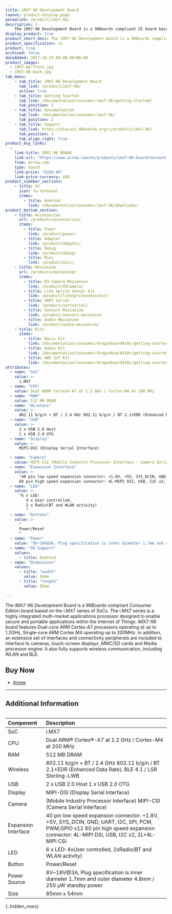 ```yaml
---
title: iMX7-96 Development Board
layout: product-display-page
permalink: /product/imx7-96/
description: |-
    The iMX7-96 Development Board is a 96Boards compliant CE board based on the i.MX7 series of SoCs.
display_product: true
product_short_desc: The iMX7-96 Development Board is a 96Boards compliant CE board based on the i.MX7 series of SoCs.
product_specification: ce
product: true
archived: false
dateAdded: 2017-10-24 09:00:00+00:00
product_images:
  - iMX7-96-front.jpg
  - iMX7-96-back.jpg
tab_menu:
    - tab_title: iMX7-96 Development Board
      tab_link: /product/imx7-96/
      active: true
    - tab_title: Getting Started
      tab_link: /documentation/consumer/imx7-96/getting-started/
      tab_position: 1
    - tab_title: Documentation
      tab_link: /documentation/consumer/imx7-96/
      tab_position: 2
    - tab_title: Support
      tab_link: https://discuss.96boards.org/c/products/imx7-96/
      tab_position: 3
      tab_align_right: true
product_buy_links:
  -
    link-title: IMX7 96 BOARD
    link-url: "https://www.arrow.com/en/products/imx7-96-board/novtech-inc"
    from: Arrow.com
    type: board
    link-price: "$109.00"
    link-price-currency: USD
product_sidebar_sections:
    - title: OS
      icon: fa-terminal
      items:
        - title: Android
          link: /documentation/consumer/imx7-96/downloads/
product_bottom_section:
    - title: Accessories
      url: /products/accessories/
      items:
        - title: Power
          link: /product/power/
        - title: Adapter
          link: /product/adapter/
        - title: Debug
          link: /product/debug/
        - title: Misc
          link: /product/misc/
    - title: Mezzanine
      url: /products/mezzanine/
      items:
        - title: D3 Camera Mezzanine
          link: /product/d3camera/
        - title: Link Sprite Sensor Kit
          link: /product/linkspritesensorkit/
        - title: UART Serial
          link: /product/uartserial/
        - title: Sensors Mezzanine
          link: /product/sensors-mezzanine
        - title: Audio Mezzanine
          link: /product/audio-mezzanine/
    - title: Kits
      items:
        - title: Basic Kit
          link: /documentation/consumer/dragonboard410c/getting-started/basic-kit/
        - title: Audio Kit
          link: /documentation/consumer/dragonboard410c/getting-started/audio-kit/
        - title: AWS IoT Kit
          link: /documentation/consumer/dragonboard410c/getting-started/aws-kit/
attributes:
  - name: "SoC"
    value: >-
      i.MX7
  - name: "CPU"
    value: Dual ARM® Cortex®-A7 at 1.2 GHz / Cortex-M4 at 200 MHz
  - name: "RAM"
    value: 512 MB DRAM
  - name: "Wireless"
    value: >-
      802.11 b/g/n + BT / 2.4 GHz 802.11 b/g/n / BT 2.1+EDR (Enhanced Data Rate), BLE 4.1 / LSR Sterling-LWB
  - name: "USB"
    value: >-
      2 x USB 2.0 Host
      1 x USB 2.0 OTG
  - name: "Display"
    value: >-
      MIPI-DSI (Display Serial Interface)

  - name: "Camera"
    value: MIPI-CSI (Mobile Industry Processor Interface - Camera Serial Interface)
  - name: "Expansion Interface"
    value: >-
      "40 pin low speed expansion connector: +1.8V, +5V, SYS_DCIN, GND, UART, I2C, SPI, PCM, PWM,GPIO x12
      60 pin high speed expansion connector: 4L-MIPI DSI, USB, I2C x2, 2L+4L-MIPI CSI"
  - name: "LED"
    value: >-
      "6 x LED:
         4 x User controlled,
         2 x Radio(BT and WLAN activity)
         "
  - name: "Buttons"
    value: >-
      "
      Power/Reset
      "
  - name: "Power"
    value: "8V~18V@3A, Plug specification is inner diameter 1.7mm and outer diameter 4.8mm / 250 μW standby power	"
  - name: "OS Support"
    values:
      - title: Android
  - name: "Dimensions"
    values:
      - title: "width"
        value: 54mm
      - title: "length"
        value: 85mm

---
```

The iMX7-96 Development Board is a 96Boards compliant Consumer Edition board based on the i.MX7 series of SoCs. The i.MX7
series is a highly integrated multi-market applications processor designed to enable secure and portable applications within
the Internet of Things. iMX7-96 board features Dual-core ARM Cortex-A7 processors operating at up to 1.2GHz, Single-core
ARM Cortex M4 operating up to 200MHz.  In addition, an extensive set of interfaces and connectivity peripherals are included
to interface to cameras, touch-screen displays ,MMC/SD cards and Media processor engine. It also fully supports wireless
communication, including WLAN and BLE.

## Buy Now

- [Arrow](http://linaro.co/imx7-96-buy)

***

## Additional Information
<div style="overflow-x:scroll;" markdown="1">



|   Component          |   Description                                                                                         |
|:---------------------|:------------------------------------------------------------------------------------------------------|
|  SoC                 | i.MX7                                                                                                 |
|  CPU                 | Dual ARM® Cortex®-A7 at 1.2 GHz / Cortex-M4 at 200 MHz                                                |
|  RAM                 | 512 MB DRAM                                                                                           |
|  Wireless            | 802.11 b/g/n + BT / 2.4 GHz 802.11 b/g/n / BT 2.1+EDR (Enhanced Data Rate), BLE 4.1 / LSR Sterling-LWB|
|  USB                 | 2 x USB 2.0 Host 1 x USB 2.0 OTG                                                                      |
|  Display             | MIPI-DSI (Display Serial Interface)                                                                   |
|  Camera              | (Mobile Industry Processor Interface) MIPI-CSI (Camera Serial Interface)                              |
|  Expansion Interface | 40 pin low speed expansion connector: +1.8V, +5V, SYS_DCIN, GND, UART, I2C, SPI, PCM, PWM,GPIO x12 60 pin high speed expansion connector: 4L-MIPI DSI, USB, I2C x2, 2L+4L-MIPI CSI                                                         |
|  LED                 | 6 x LED: 4xUser controlled, 2xRadio(BT and WLAN activity)                                             |
|  Button              | Power/Reset                                                                                           |
|  Power Source        | 8V~18V@3A, Plug specification is inner diameter 1.7mm and outer diameter 4.8mm / 250 μW standby power |
|  Size                | 85mm x 54mm                                                                                           |                                                                                     |
{:.hidden_rows}

</div>
